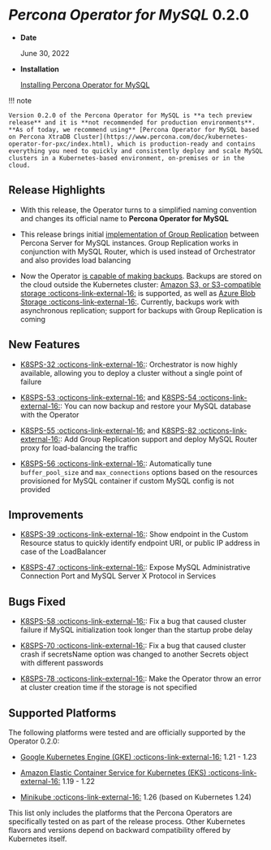 # *Percona Operator for MySQL* 0.2.0


* **Date**

    June 30, 2022



* **Installation**

    [Installing Percona Operator for MySQL](../System-Requirements.md#installation-guidelines)


!!! note

    Version 0.2.0 of the Percona Operator for MySQL is **a tech preview release** and it is **not recommended for production environments**. **As of today, we recommend using** [Percona Operator for MySQL based on Percona XtraDB Cluster](https://www.percona.com/doc/kubernetes-operator-for-pxc/index.html), which is production-ready and contains everything you need to quickly and consistently deploy and scale MySQL clusters in a Kubernetes-based environment, on-premises or in the cloud.

## Release Highlights


* With this release, the Operator turns to a simplified naming convention and
changes its official name to **Percona Operator for MySQL**


* This release brings initial [implementation of Group Replication](../operator.md#mysql-clustertype) between Percona Server for MySQL instances. Group Replication works in conjunction with MySQL Router, which is used instead of Orchestrator and also provides load balancing


* Now the Operator [is capable of making backups](../backups.md#backups). Backups are stored on the cloud outside the Kubernetes cluster: [Amazon S3, or S3-compatible storage :octicons-link-external-16:](https://en.wikipedia.org/wiki/Amazon_S3#S3_API_and_competing_services) is supported, as well as [Azure Blob Storage :octicons-link-external-16:](https://azure.microsoft.com/en-us/services/storage/blobs). Currently, backups work with asynchronous replication; support for backups with Group Replication is coming

## New Features


* [K8SPS-32 :octicons-link-external-16:](https://jira.percona.com/browse/K8SPS-32): Orchestrator is now highly available, allowing you to deploy a cluster without a single point of failure


* [K8SPS-53 :octicons-link-external-16:](https://jira.percona.com/browse/K8SPS-53) and [K8SPS-54 :octicons-link-external-16:](https://jira.percona.com/browse/K8SPS-54): You can now backup and restore your MySQL database with the Operator


* [K8SPS-55 :octicons-link-external-16:](https://jira.percona.com/browse/K8SPS-55) and [K8SPS-82 :octicons-link-external-16:](https://jira.percona.com/browse/K8SPS-82): Add Group Replication support and deploy MySQL Router proxy for load-balancing the traffic


* [K8SPS-56 :octicons-link-external-16:](https://jira.percona.com/browse/K8SPS-56): Automatically tune `buffer_pool_size` and `max_connections` options based on the resources provisioned for MySQL container if custom MySQL config is not provided

## Improvements


* [K8SPS-39 :octicons-link-external-16:](https://jira.percona.com/browse/K8SPS-39): Show endpoint in the Custom Resource status to quickly identify endpoint URI, or public IP address in case of the LoadBalancer


* [K8SPS-47 :octicons-link-external-16:](https://jira.percona.com/browse/K8SPS-47): Expose MySQL Administrative Connection Port and MySQL Server X Protocol in Services

## Bugs Fixed


* [K8SPS-58 :octicons-link-external-16:](https://jira.percona.com/browse/K8SPS-58): Fix a bug that caused cluster failure if MySQL initialization took longer than the startup probe delay


* [K8SPS-70 :octicons-link-external-16:](https://jira.percona.com/browse/K8SPS-70): Fix a bug that caused cluster crash if secretsName option was changed to another Secrets object with different passwords


* [K8SPS-78 :octicons-link-external-16:](https://jira.percona.com/browse/K8SPS-78): Make the Operator throw an error at cluster creation time if the storage is not specified

## Supported Platforms

The following platforms were tested and are officially supported by the Operator
0.2.0:


* [Google Kubernetes Engine (GKE) :octicons-link-external-16:](https://cloud.google.com/kubernetes-engine) 1.21 - 1.23


* [Amazon Elastic Container Service for Kubernetes (EKS) :octicons-link-external-16:](https://aws.amazon.com) 1.19 - 1.22


* [Minikube :octicons-link-external-16:](https://minikube.sigs.k8s.io/docs/) 1.26 (based on Kubernetes 1.24)

This list only includes the platforms that the Percona Operators are specifically tested on as part of the release process. Other Kubernetes flavors and versions depend on backward compatibility offered by Kubernetes itself.
